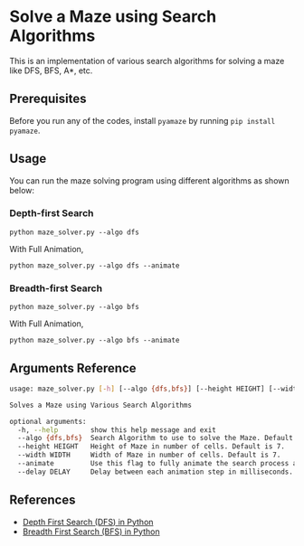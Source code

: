 # Solve a Maze using Search Algorithms

This is an implementation of various search algorithms for solving a maze like DFS, BFS, A\*, etc.

## Prerequisites

Before you run any of the codes, install `pyamaze` by running `pip install pyamaze`.

## Usage

You can run the maze solving program using different algorithms as shown below:

### Depth-first Search

```
python maze_solver.py --algo dfs
```

With Full Animation,

```
python maze_solver.py --algo dfs --animate
```

### Breadth-first Search

```
python maze_solver.py --algo bfs
```

With Full Animation,

```
python maze_solver.py --algo bfs --animate
```

## Arguments Reference

```bash
usage: maze_solver.py [-h] [--algo {dfs,bfs}] [--height HEIGHT] [--width WIDTH] [--animate] [--delay DELAY]

Solves a Maze using Various Search Algorithms

optional arguments:
  -h, --help        show this help message and exit
  --algo {dfs,bfs}  Search Algorithm to use to solve the Maze. Default is bfs.
  --height HEIGHT   Height of Maze in number of cells. Default is 7.
  --width WIDTH     Width of Maze in number of cells. Default is 7.
  --animate         Use this flag to fully animate the search process as the agent explores the maze.
  --delay DELAY     Delay between each animation step in milliseconds. Default is 150ms.
```

## References

- [Depth First Search (DFS) in Python](https://youtu.be/sTRK9mQgYuc)
- [Breadth First Search (BFS) in Python](https://youtu.be/D14YK-0MtcQ)
